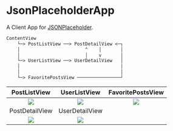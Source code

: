 # JsonPlaceholderApp

A Client App for [JSONPlaceholder](https://jsonplaceholder.typicode.com).

```markdown
ContentView
    └─> PostListView ──> PostDetailView <─┐
    │                        ^    │       │
    │                        │    v       │
    └─> UserListView ──> UserDetailView   │
    │                                     │
    │                                     │
    └─> FavoritePostsView ────────────────┘
```

| PostListView | UserListView | FavoritePostsView |
| :-: | :-: | :-: |
| ![](https://github.com/skw398/JsonPlaceholderApp/blob/main/.github/PostListView.png) | ![](https://github.com/skw398/JsonPlaceholderApp/blob/main/.github/UserListView.png) | ![](https://github.com/skw398/JsonPlaceholderApp/blob/main/.github/FavoritePostsView.png) |
| PostDetailView | UserDetailView |
| ![](https://github.com/skw398/JsonPlaceholderApp/blob/main/.github/PostDetailView.png) | ![](https://github.com/skw398/JsonPlaceholderApp/blob/main/.github/UserDetailView.png) |
